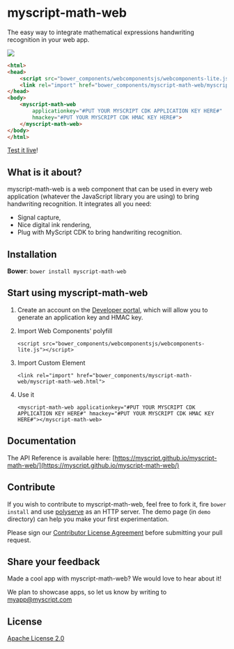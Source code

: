 myscript-math-web
=================

The easy way to integrate mathematical expressions handwriting recognition in your web app.

<a href="https://myscript.github.io/myscript-math-web/components/myscript-math-web/demo/"><img src="https://github.com/MyScript/myscript-math-web/raw/master/math.gif" /></a>

<!---
```
<custom-element-demo>
  <template>
    <a href="https://myscript.github.io/myscript-math-web/components/myscript-math-web/demo/">Test it here</a> 
  </template>
</custom-element-demo>
```
-->
```html
<html>
<head>
    <script src="bower_components/webcomponentsjs/webcomponents-lite.js"></script>
    <link rel="import" href="bower_components/myscript-math-web/myscript-math-web.html">
</head>
<body>
    <myscript-math-web 
        applicationkey="#PUT YOUR MYSCRIPT CDK APPLICATION KEY HERE#" 
        hmackey="#PUT YOUR MYSCRIPT CDK HMAC KEY HERE#">
    </myscript-math-web>
</body>
</html>
```    

[Test it live](https://myscript.github.io/myscript-math-web/components/myscript-math-web/demo/)!

## What is it about?

myscript-math-web is a web component that can be used in every web application (whatever the JavaScript library you are using) to bring handwriting recognition. It integrates all you need:  
* Signal capture,
* Nice digital ink rendering,
* Plug with MyScript CDK to bring handwriting recognition.

## Installation

**Bower**: `bower install myscript-math-web`

## Start using myscript-math-web

1. Create an account on the [Developer portal](https://dev.myscript.com/), which will allow you to generate an application key and HMAC key.  

2. Import Web Components' polyfill

    `<script src="bower_components/webcomponentsjs/webcomponents-lite.js"></script>`

3. Import Custom Element

    `<link rel="import" href="bower_components/myscript-math-web/myscript-math-web.html">`

3. Use it

    `<myscript-math-web applicationkey="#PUT YOUR MYSCRIPT CDK APPLICATION KEY HERE#" hmackey="#PUT YOUR MYSCRIPT CDK HMAC KEY HERE#"></myscript-math-web>`

## Documentation 

The API Reference is available here: [https://myscript.github.io/myscript-math-web/](https://myscript.github.io/myscript-math-web/) 

## Contribute

If you wish to contribute to myscript-math-web, feel free to fork it, fire `bower install` and use [polyserve](https://github.com/PolymerLabs/polyserve) as an HTTP server. The demo page (in `demo` directory) can help you make your first experimentation.

Please sign our [Contributor License Agreement](CONTRIBUTING.md) before submitting your pull request.

## Share your feedback

Made a cool app with myscript-math-web? We would love to hear about it!

We plan to showcase apps, so let us know by writing to [myapp@myscript.com](mailto://myapp@myscript.com)

## License

[Apache License 2.0](http://www.apache.org/licenses/LICENSE-2.0)

